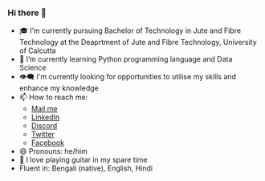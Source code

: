 ### Hi there 👋

- 🎓 I’m currently pursuing Bachelor of Technology in Jute and Fibre Technology at the Deaprtment of Jute and Fibre Technology, University of Calcutta
- 🌱 I’m currently learning Python programming language and Data Science
- 👁️‍🗨️ I'm currently looking for opportunities to utilise my skills and enhance my knowledge
- 📫 How to reach me:
  - [Mail me](mailto:cosmicmatter98@yahoo.com)
  - [LinkedIn](https://www.linkedin.com/in/suvradri-maitra-7319981a2/)
  - [Discord](https://discordapp.com/users/969467517569482774)
  - [Twitter](https://twitter.com/MaitraSuvradri)
  - [Facebook](https://www.facebook.com/suvradri)
- 😄 Pronouns: he/him
- 🎸 I love playing guitar in my spare time
- Fluent in: Bengali (native), English, Hindi
